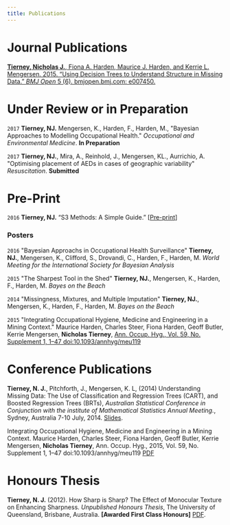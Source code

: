 ```yaml
---
title: Publications
---
```


<!-- [You can check out my CV here](https://njtierney.updog.co/img/2016-08-23-1904-njtierney-cv.pdf)
-->

# Journal Publications

[**Tierney, Nicholas J.**, Fiona A. Harden, Maurice J. Harden, and Kerrie L. Mengersen. 2015. “Using Decision Trees to Understand Structure in Missing Data.” _BMJ Open_ 5 (6). bmjopen.bmj.com: e007450.](http://bmjopen.bmj.com/content/5/6/e007450.full)

# Under Review or in Preparation

`2017` **Tierney, NJ.** Mengersen, K., Harden, F., Harden, M., "Bayesian Approaches to Modelling Occupational Health." _Occupational and Environmental Medicine_. __In Preparation__

`2017` **Tierney, NJ.**, Mira, A., Reinhold, J., Mengersen, KL., Aurrichio, A.  "Optimising placement of AEDs in cases of geographic variability" _Resuscitation_. __Submitted__

# Pre-Print

`2016` **Tierney, NJ.** “S3 Methods: A Simple Guide.” [[Pre-print](https://arxiv.org/abs/1608.07161)]


### Posters

`2016` "Bayesian Approachs in Occupational Health Surveillance" **Tierney, NJ.**, Mengersen, K., Clifford, S., Drovandi, C., Harden, F., Harden, M. _World Meeting for the International Society for Bayesian Analysis_

`2015` "The Sharpest Tool in the Shed" **Tierney, NJ.**, Mengersen, K., Harden, F., Harden, M. _Bayes on the Beach_

`2014` "Missingness, Mixtures, and Multiple Imputation" **Tierney, NJ.**, Mengersen, K., Harden, F., Harden, M. _Bayes on the Beach_

`2015` "Integrating Occupational Hygiene, Medicine and Engineering in a Mining Context." Maurice Harden, Charles Steer, Fiona Harden, Geoff Butler, Kerrie Mengersen, __Nicholas Tierney__, [Ann. Occup. Hyg., Vol. 59, No. Supplement 1, 1–47 doi:10.1093/annhyg/meu119](http://annhyg.oxfordjournals.org/content/59/suppl_1/1.full.pdf+html)

# Conference Publications

**Tierney, N. J.**, Pitchforth, J., Mengersen, K. L, (2014) Understanding Missing Data: The Use of Classification and Regression Trees (CART), and Boosted Regression Trees (BRTs), _Australian Statistical Conference in Conjunction with the institute of Mathematical Statistics Annual Meeting._, Sydney, Australia 7-10 July, 2014. [Slides](https://speakerdeck.com/njtierney/understanding-missing-data-the-use-of-classification-and-regression-trees-and-boosted-regression-trees).

Integrating Occupational Hygiene, Medicine and Engineering in a Mining Context. Maurice Harden, Charles Steer, Fiona Harden, Geoff Butler, Kerrie Mengersen, **Nicholas Tierney**, Ann. Occup. Hyg., 2015, Vol. 59, No. Supplement 1, 1–47 doi:10.1093/annhyg/meu119 [PDF](http://annhyg.oxfordjournals.org/content/59/suppl_1/1.full.pdf?etoc%20)

# Honours Thesis

**Tierney, N. J.** (2012). How Sharp is Sharp? The Effect of Monocular Texture on Enhancing Sharpness. _Unpublished Honours Thesis_, The University of Queensland, Brisbane, Australia. **[Awarded First Class Honours]** [PDF](https://drive.google.com/file/d/0B3vC_840TbilT3d3c0VDUjBRbUE/view).
